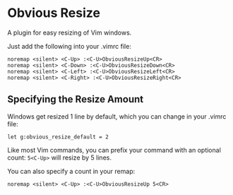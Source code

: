 # Obvious Resize

A plugin for easy resizing of Vim windows.

Just add the following into your .vimrc file:


```
noremap <silent> <C-Up> :<C-U>ObviousResizeUp<CR>
noremap <silent> <C-Down> :<C-U>ObviousResizeDown<CR>
noremap <silent> <C-Left> :<C-U>ObviousResizeLeft<CR>
noremap <silent> <C-Right> :<C-U>ObviousResizeRight<CR>
```

## Specifying the Resize Amount

Windows get resized 1 line by default, which you can change in your .vimrc file:

```
let g:obvious_resize_default = 2
```

Like most Vim commands, you can prefix your command with an optional count: `5<C-Up>` will resize by 5 lines.

You can also specify a count in your remap:

```
noremap <silent> <C-Up> :<C-U>ObviousResizeUp 5<CR>
```
